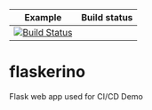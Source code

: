 | Example | Build status |
|---------|--------------|
|[![Build Status](https://dev.azure.com/fundychan/flaskerino/_apis/build/status/talkedkestrel.flaskerino%20(1)?branchName=master)](https://dev.azure.com/fundychan/flaskerino/_build/latest?definitionId=4?branchName=master)
# flaskerino 
Flask web app used for CI/CD Demo

